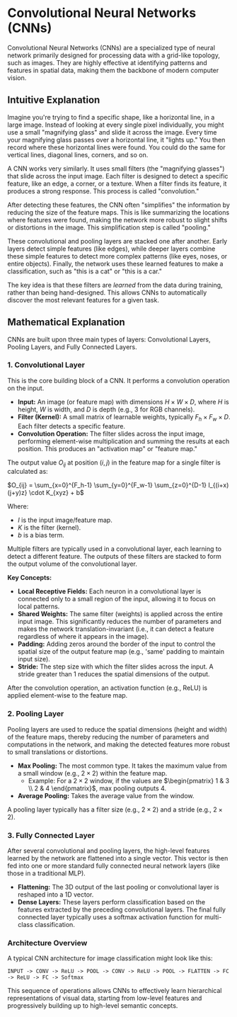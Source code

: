 # Convolutional Neural Networks (CNNs)

Convolutional Neural Networks (CNNs) are a specialized type of neural network primarily designed for processing data with a grid-like topology, such as images. They are highly effective at identifying patterns and features in spatial data, making them the backbone of modern computer vision.

## Intuitive Explanation

Imagine you're trying to find a specific shape, like a horizontal line, in a large image. Instead of looking at every single pixel individually, you might use a small "magnifying glass" and slide it across the image. Every time your magnifying glass passes over a horizontal line, it "lights up." You then record where these horizontal lines were found. You could do the same for vertical lines, diagonal lines, corners, and so on.

A CNN works very similarly. It uses small filters (the "magnifying glasses") that slide across the input image. Each filter is designed to detect a specific feature, like an edge, a corner, or a texture. When a filter finds its feature, it produces a strong response. This process is called "convolution."

After detecting these features, the CNN often "simplifies" the information by reducing the size of the feature maps. This is like summarizing the locations where features were found, making the network more robust to slight shifts or distortions in the image. This simplification step is called "pooling."

These convolutional and pooling layers are stacked one after another. Early layers detect simple features (like edges), while deeper layers combine these simple features to detect more complex patterns (like eyes, noses, or entire objects). Finally, the network uses these learned features to make a classification, such as "this is a cat" or "this is a car."

The key idea is that these filters are *learned* from the data during training, rather than being hand-designed. This allows CNNs to automatically discover the most relevant features for a given task.

## Mathematical Explanation

CNNs are built upon three main types of layers: Convolutional Layers, Pooling Layers, and Fully Connected Layers.

### 1. Convolutional Layer

This is the core building block of a CNN. It performs a convolution operation on the input.

*   **Input:** An image (or feature map) with dimensions $H \times W \times D$, where $H$ is height, $W$ is width, and $D$ is depth (e.g., 3 for RGB channels).
*   **Filter (Kernel):** A small matrix of learnable weights, typically $F_h \times F_w \times D$. Each filter detects a specific feature.
*   **Convolution Operation:** The filter slides across the input image, performing element-wise multiplication and summing the results at each position. This produces an "activation map" or "feature map."

The output value $O_{ij}$ at position $(i, j)$ in the feature map for a single filter is calculated as:

$O_{ij} = \sum_{x=0}^{F_h-1} \sum_{y=0}^{F_w-1} \sum_{z=0}^{D-1} I_{(i+x)(j+y)z} \cdot K_{xyz} + b$

Where:
*   $I$ is the input image/feature map.
*   $K$ is the filter (kernel).
*   $b$ is a bias term.

Multiple filters are typically used in a convolutional layer, each learning to detect a different feature. The outputs of these filters are stacked to form the output volume of the convolutional layer.

**Key Concepts:**
*   **Local Receptive Fields:** Each neuron in a convolutional layer is connected only to a small region of the input, allowing it to focus on local patterns.
*   **Shared Weights:** The same filter (weights) is applied across the entire input image. This significantly reduces the number of parameters and makes the network translation-invariant (i.e., it can detect a feature regardless of where it appears in the image).
*   **Padding:** Adding zeros around the border of the input to control the spatial size of the output feature map (e.g., 'same' padding to maintain input size).
*   **Stride:** The step size with which the filter slides across the input. A stride greater than 1 reduces the spatial dimensions of the output.

After the convolution operation, an activation function (e.g., ReLU) is applied element-wise to the feature map.

### 2. Pooling Layer

Pooling layers are used to reduce the spatial dimensions (height and width) of the feature maps, thereby reducing the number of parameters and computations in the network, and making the detected features more robust to small translations or distortions.

*   **Max Pooling:** The most common type. It takes the maximum value from a small window (e.g., $2 \times 2$) within the feature map.
    *   Example: For a $2 \times 2$ window, if the values are $\begin{pmatrix} 1 & 3 \\ 2 & 4 \end{pmatrix}$, max pooling outputs $4$.
*   **Average Pooling:** Takes the average value from the window.

A pooling layer typically has a filter size (e.g., $2 \times 2$) and a stride (e.g., $2 \times 2$).

### 3. Fully Connected Layer

After several convolutional and pooling layers, the high-level features learned by the network are flattened into a single vector. This vector is then fed into one or more standard fully connected neural network layers (like those in a traditional MLP).

*   **Flattening:** The 3D output of the last pooling or convolutional layer is reshaped into a 1D vector.
*   **Dense Layers:** These layers perform classification based on the features extracted by the preceding convolutional layers. The final fully connected layer typically uses a softmax activation function for multi-class classification.

### Architecture Overview

A typical CNN architecture for image classification might look like this:

`INPUT -> CONV -> ReLU -> POOL -> CONV -> ReLU -> POOL -> FLATTEN -> FC -> ReLU -> FC -> Softmax`

This sequence of operations allows CNNs to effectively learn hierarchical representations of visual data, starting from low-level features and progressively building up to high-level semantic concepts.